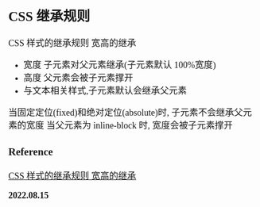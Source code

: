 <font size=4 face='楷体'>

## CSS 继承规则

CSS 样式的继承规则 宽高的继承

- 宽度 子元素对父元素继承(子元素默认 100%宽度)
- 高度 父元素会被子元素撑开
- 与文本相关样式,子元素默认会继承父元素

当固定定位(fixed)和绝对定位(absolute)时, 子元素不会继承父元素的宽度
当父元素为 inline-block 时, 宽度会被子元素撑开

### Reference

[CSS 样式的继承规则 宽高的继承](https://blog.csdn.net/I_fole_you/article/details/117848873)

**2022.08.15**
